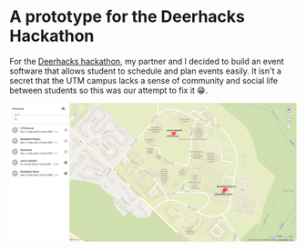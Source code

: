 # A prototype for the Deerhacks Hackathon

For the [Deerhacks hackathon](https://deerhacks.mcss.club/), my partner and I decided to build an event software that allows student to schedule and plan events easily. It isn't a secret that the UTM campus lacks a sense of community and social life between students so this was our attempt to fix it :grin:.

<p float="left">
    <img src="demo.png" />
</p>
